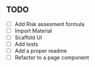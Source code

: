 ## TODO

- [ ] Add Risk assesment formula
- [ ] Import Material
- [ ] Scaffold UI
- [ ] Add tests
- [ ] Add a proper readme
- [ ] Refactor to a page component
